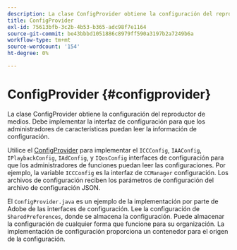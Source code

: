 ```yaml
---
description: La clase ConfigProvider obtiene la configuración del reproductor de medios. Debe implementar la interfaz de configuración para que los administradores de características puedan leer la información de configuración.
title: ConfigProvider
exl-id: 75613bfb-3c2b-4b53-b365-adc98f7e1164
source-git-commit: be43bbbd1051886c8979ff590a3197b2a7249b6a
workflow-type: tm+mt
source-wordcount: '154'
ht-degree: 0%

---
```


# ConfigProvider {#configprovider}

La clase ConfigProvider obtiene la configuración del reproductor de medios. Debe implementar la interfaz de configuración para que los administradores de características puedan leer la información de configuración.

Utilice el [ConfigProvider](https://help.adobe.com/en_US/primetime/api/reference_implementation/android/javadoc/com/adobe/primetime/reference/config/ConfigProvider.html) para implementar el `ICCConfig`, `IAAConfig`, `IPlaybackConfig`, `IAdConfig`, y `IQosConfig` interfaces de configuración para que los administradores de funciones puedan leer las configuraciones. Por ejemplo, la variable `ICCConfig` es la interfaz de `CCManager` configuración. Los archivos de configuración reciben los parámetros de configuración del archivo de configuración JSON.

El `ConfigProvider.java` es un ejemplo de la implementación por parte de Adobe de las interfaces de configuración. Lee la configuración de `SharedPreferences`, donde se almacena la configuración. Puede almacenar la configuración de cualquier forma que funcione para su organización. La implementación de configuración proporciona un contenedor para el origen de la configuración.
